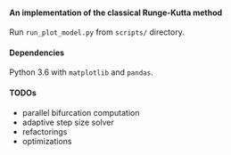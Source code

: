 #### An implementation of the classical Runge-Kutta method

Run `run_plot_model.py` from `scripts/` directory.

#### Dependencies

Python 3.6 with `matplotlib` and `pandas`.

#### TODOs

+ parallel bifurcation computation
+ adaptive step size solver
+ refactorings
+ optimizations